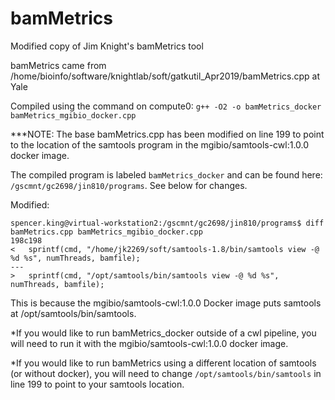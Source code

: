 # bamMetrics
Modified copy of Jim Knight's bamMetrics tool


bamMetrics came from /home/bioinfo/software/knightlab/soft/gatkutil_Apr2019/bamMetrics.cpp at Yale

Compiled using the command on compute0: ```g++ -O2 -o bamMetrics_docker bamMetrics_mgibio_docker.cpp```

***NOTE: The base bamMetrics.cpp has been modified on line 199 to point to the location of the samtools program in the mgibio/samtools-cwl:1.0.0 docker image.

The compiled program is labeled ```bamMetrics_docker``` and can be found here: ```/gscmnt/gc2698/jin810/programs```. See below for changes.

Modified:
```
spencer.king@virtual-workstation2:/gscmnt/gc2698/jin810/programs$ diff bamMetrics.cpp bamMetrics_mgibio_docker.cpp 
198c198
< 	sprintf(cmd, "/home/jk2269/soft/samtools-1.8/bin/samtools view -@ %d %s", numThreads, bamfile);
---
> 	sprintf(cmd, "/opt/samtools/bin/samtools view -@ %d %s", numThreads, bamfile);
```
This is because the mgibio/samtools-cwl:1.0.0 Docker image puts samtools at /opt/samtools/bin/samtools.

*If you would like to run bamMetrics_docker outside of a cwl pipeline, you will need to run it with the mgibio/samtools-cwl:1.0.0 docker image.

*If you would like to run bamMetrics using a different location of samtools (or without docker), you will need to change ```/opt/samtools/bin/samtools``` in line 199 to point to your samtools location.
